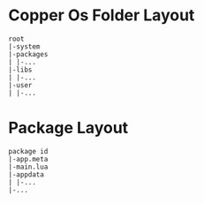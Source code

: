 # Copper Os Folder Layout

```
root
|-system
|-packages
| |-...
|-libs
| |-...
|-user
| |-...
```

# Package Layout

```
package id
|-app.meta
|-main.lua
|-appdata
| |-...
|-...
```
